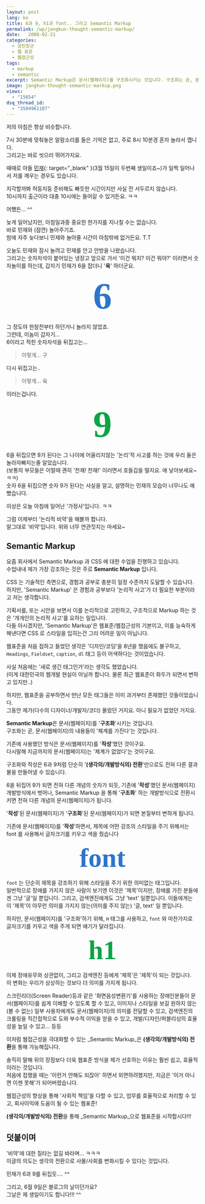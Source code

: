 ```yaml
---
layout: post
lang: ko
title: 6과 9, h1과 font.. 그리고 Semantic Markup
permalink: /wp/jangkun-thought-semantic-markup/
date:   2008-02-21
categories:
  - 성민장군
  - 웹 표준
  - 웹접근성
tags:
  - markup
  - semantic
excerpt: Semantic Markup은 문서(웹페이지)를 구조화시키는 것입니다. 구조화는 곧, 문서(웹페이지)의 내용들이 체계를 가진다는 것입니다. 기존에 사용했던 방식은 문서(웹페이지)를 작성했던 것이구요. 다시말해 지금까지의 문서(웹페이지)는 체계가 없었다는 것이구요. 구조화와 작성은 6과 9처럼 단순히 (생각의/개발방식의) 전환만으로도 전혀 다른 결과물을 만들어낼 수 있습니다. 6을 뒤집어 9가 되면 전혀 다른 개념의 숫자가 되듯, 기존에 작성했던 문서(웹페이지) 개발방식에서 벗어나, Semantic Markup 을 통해 구조화 하는 개발방식으로 전환시키면 전혀 다른 개념의 문서(웹페이지)가 됩니다. 작성된 문서(웹페이지)가 구조화된 문서(웹페이지)가 되면 본질부터 변하게 됩니다. [...]
image: jangkun-thought-semantic-markup.png
views:
  - "15654"
dsq_thread_id:
  - "3584961107"
---
```


저의 아침은 항상 비슷합니다.
  
7시 30분에 맞춰놓은 알람소리를 들은 기억은 없고, 주로 8시 10분경 혼자 놀라서 깹니다.  
그리고는 바로 씻으러 뛰어가지요.
  
때때로 아들 [민재](http://www.flickr.com/photos/jangkunblog/){: target="_blank" }(3월 15일이 두번째 생일이죠~)가 일찍 일어나서 저를 깨우는 경우도 있습니다.
  
지각할까봐 허둥지둥 준비해도 빠듯한 시간이지만 사실 전 서두르지 않습니다.  
10시까지 출근이라 대충 10시에는 들어갈 수 있거든요. ㅋㅋ

어쨌든... ^^
  
늦게 일어났지만, 아침일과중 중요한 한가지를 지나칠 수는 없습니다.  
바로 민재와 (잠깐) 놀아주기죠.  
밤에 자주 늦다보니 민재와 놀아줄 시간이 아침밖에 없거든요. T.T

오늘도 민재와 잠시 놀려고 민재를 안고 안방을 나왔습니다.  
그리고는 숫자자석이 붙어있는 냉장고 앞으로 가서 '이건 뭐지? 이건 뭐야?' 이러면서 숫자놀이를 하는데, 갑자기 민재가 6을 잡더니 '**육**' 하더군요.

<div style="margin: 0px; font: bold 7em tahoma; color: #2d75cc; text-align: center; padding: 0px">
  6
</div>

그 정도야 한참전부터 하던거니 놀라지 않았죠.  
그런데, 이놈이 갑자기...  
6이라고 적힌 숫자자석을 뒤집고는...

> 이렇게... 구

다시 뒤집고는..

> 이렇게... 육

이러는겁니다.

<div style="margin: 0px; font: bold 7em tahoma; color: #0ca445; text-align: center; padding: 0px">
  9
</div>

6을 뒤집으면 9가 된다는 그 나이에 어울리지않는 '논리'적 사고를 하는 것에 우리 둘은 놀라자빠지는줄 알았습니다.  
(보통의 부모들은 이럴때 괜히 '천재! 천재!' 이러면서 호들갑을 떨지요. 애 낳아보세요~ ㅋㅋ)  
숫자 6을 뒤집으면 숫자 9가 된다는 사실을 알고, 설명하는 민재의 모습이 너무나도 예뻤습니다.

이상은 오늘 아침에 일어난 '가정사'입니다. ㅋㅋ
  
그럼 이제부터 '논리적 비약'을 해볼까 합니다.  
말그대로 '비약'입니다. 위와 너무 연관짓지는 마세요~

## Semantic Markup

요즘 회사에서 Semantic Markup 과 CSS 에 대한 수업을 진행하고 있습니다.  
수업내내 제가 가장 강조하는 것은 주로 **Semantic Markup** 입니다.

CSS 는 기술적인 측면으로, 경험과 공부로 충분히 일정 수준까지 도달할 수 있습니다.  
하지만, 'Semantic Markup' 은 경험과 공부보다 '논리적 사고'가 더 필요한 부분이라고 저는 생각합니다.
  
기획서를, 또는 시안을 보면서 이를 논리적으로 고민하고, 구조적으로 Markup 하는 것은 '개개인의 논리적 사고'를 요하는 일입니다.  
다들 아시겠지만, 'Semantic Markup'은 웹표준/웹접근성의 기본이고, 이를 능숙하게 해낸다면 CSS 로 스타일을 입히는건 그리 어려운 일이 아닙니다.

웹표준을 처음 접하고 들었던 생각은 '디자인/코딩'을 8년을 했음에도 불구하고, `Headings`, `Fieldset`, `caption`, `dl` 태그 등이 어색하다는 것이었습니다.
  
사실 처음에는 '새로 생긴 태그인가'라는 생각도 했었습니다.  
(이게 대한민국의 웹개발 현실이 아닐까 합니다. 물론 최근 웹표준이 화두가 되면서 변하고 있지만..)
  
하지만, 웹표준을 공부하면서 만난 모든 태그들은 이미 과거부터 존재했던 것들이었습니다.  
그동안 제가(다수의 디자이너/개발자/코더) 몰랐던 거지요. 아니 필요가 없었던 거지요.

**Semantic Markup**은 문서(웹페이지)를 '**구조화**'시키는 것입니다.  
구조화는 곧, 문서(웹페이지)의 내용들이 '체계를 가진다'는 것입니다.
  
기존에 사용했던 방식은 문서(웹페이지)를 '**작성**'했던 것이구요.  
다시말해 지금까지의 문서(웹페이지)는 '체계가 없었다'는 것이구요.

구조화와 작성은 6과 9처럼 단순히 '**(생각의/개발방식의) 전환**'만으로도 전혀 다른 결과물을 만들어낼 수 있습니다.
  
6을 뒤집어 9가 되면 전혀 다른 개념의 숫자가 되듯, 기존에 '**작성**'했던 문서(웹페이지) 개발방식에서 벗어나, Semantic Markup 을 통해 '**구조화**' 하는 개발방식으로 전환시키면 전혀 다른 개념의 문서(웹페이지)가 됩니다.
  
'**작성**'된 문서(웹페이지)가 '**구조화**'된 문서(웹페이지)가 되면 본질부터 변하게 됩니다.

기존에 문서(웹페이지)를 '**작성**'하면서, 제목에 어떤 강조의 스타일을 주기 위해서는 font 를 사용해서 글자크기를 키우고 색을 줬습니다

<div style="margin: 0px; font: bold 5em tahoma; color: #2d75cc; text-align: center; padding: 0px">
  font
</div>

`font` 는 단순히 제목을 강조하기 위해 스타일을 주기 위한 의미없는 태그입니다.  
일반적으로 장애를 가지지 않은 사람이 보기엔 이것은 '제목'이지만, 장애를 가진 분들에겐 그냥 '글'일 뿐입니다. 그리고, 검색엔진에게도 그냥 'text' 일뿐입니다. 이들에게는 이 '제목'이 아무런 의미를 가지지 않는(의미를 주지 않는) '글, text' 일 뿐입니다.

하지만, 문서(웹페이지)를 '구조화'하기 위해, `H` 태그를 사용하고, `font` 와 마찬가지로 글자크기를 키우고 색을 주게 되면 얘기가 달라집니다.

<div style="margin: 0px; font: bold 5em tahoma; color: #0ca445; text-align: center; padding: 0px">
  h1
</div>

이제 장애유무와 상관없이, 그리고 검색엔진 등에게 '제목'은 '제목'이 되는 것입니다.  
이 변화는 우리가 상상하는 것보다 더 의미를 가지게 됩니다.

스크린리더(Screen Reader)등과 같은 '화면음성변환기'를 사용하는 장애인분들이 문서(웹페이지)를 쉽게 이해할 수 있도록 할 수 있고, 이미지나 스타일을 보길 원하지 않는(볼 수 없는) 일부 사용자에게도 문서(웹페이지)의 의미를 전달할 수 있고, 검색엔진의 크롤링을 직간접적으로 도와 부수적 이익을 얻을 수 있고, 개발/디자인/퍼블리싱의 효율성을 높일 수 있고... 등등

이처럼 웹접근성을 극대화할 수 있는 _Semantic Markup_은 **(생각의/개발방식의) 전환**을 통해 가능해집니다.
  
솔직히 말해 위의 장점보다 더욱 웹표준 방식을 제가 선호하는 이유는 훨씬 쉽고, 효율적이라는 것입니다.  
처음에 접했을 때는 '이런거 안해도 되잖아' 하면서 외면하려했지만, 지금은 '이거 아니면 이젠 못해'가 되어버렸습니다.
  
웹접근성의 향상을 통해 '사회적 책임'을 다할 수 있고, 업무를 효율적으로 처리할 수 있고, 회사이익에 도움이 될 수 있는 웹표준!
  
**(생각의/개발방식의) 전환**을 통해 _Semantic Markup_으로 웹표준을 시작합시다!!!

## 덧붙이며
  
'비약'에 대한 질타는 없길 바라며... ㅋㅋㅋ  
이글의 의도는 생각의 전환으로 사물/사회를 변화시킬 수 있다는 것입니다.
  
민재가 6과 9를 뒤집듯.... ^^

그리고, 6월 9일은 블로그의 날이던가요?  
그날은 제 생일이기도 합니다!!! ^^